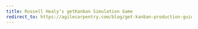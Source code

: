 ```yaml
---
title: Russell Healyʼs getKanban Simulation Game
redirect_to: https://agilecarpentry.com/blog/get-kanban-production-guide/
---
```

